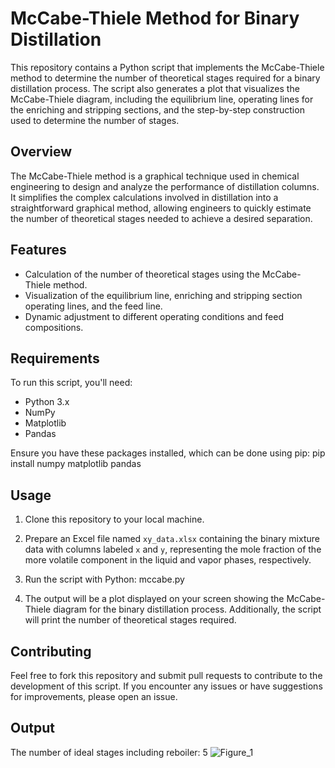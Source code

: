 # McCabe-Thiele Method for Binary Distillation

This repository contains a Python script that implements the McCabe-Thiele method to determine the number of theoretical stages required for a binary distillation process. The script also generates a plot that visualizes the McCabe-Thiele diagram, including the equilibrium line, operating lines for the enriching and stripping sections, and the step-by-step construction used to determine the number of stages.

## Overview

The McCabe-Thiele method is a graphical technique used in chemical engineering to design and analyze the performance of distillation columns. It simplifies the complex calculations involved in distillation into a straightforward graphical method, allowing engineers to quickly estimate the number of theoretical stages needed to achieve a desired separation.

## Features

- Calculation of the number of theoretical stages using the McCabe-Thiele method.
- Visualization of the equilibrium line, enriching and stripping section operating lines, and the feed line.
- Dynamic adjustment to different operating conditions and feed compositions.

## Requirements

To run this script, you'll need:

- Python 3.x
- NumPy
- Matplotlib
- Pandas

Ensure you have these packages installed, which can be done using pip:
pip install numpy matplotlib pandas

## Usage

1. Clone this repository to your local machine.
2. Prepare an Excel file named `xy_data.xlsx` containing the binary mixture data with columns labeled `x` and `y`, representing the mole fraction of the more volatile component in the liquid and vapor phases, respectively.
3. Run the script with Python:
mccabe.py

4. The output will be a plot displayed on your screen showing the McCabe-Thiele diagram for the binary distillation process. Additionally, the script will print the number of theoretical stages required.

## Contributing

Feel free to fork this repository and submit pull requests to contribute to the development of this script. If you encounter any issues or have suggestions for improvements, please open an issue.

## Output
The number of ideal stages including reboiler: 5
![Figure_1](https://github.com/enes-yapici/mccabe/assets/125216116/cb2b6c62-682d-40fe-82a1-9965ab5ca17d)

